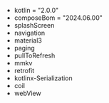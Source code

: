 - kotlin = "2.0.0"
- composeBom = "2024.06.00"
- splashScreen
- navigation
- material3
- paging
- pullToRefresh
- mmkv
- retrofit
- kotlinx-Serialization
- coil
- webView